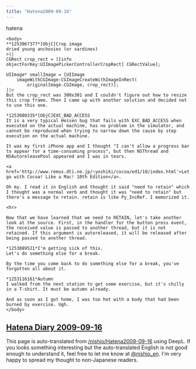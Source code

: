 ```yaml
---
title: "Hatena2009-09-16"
---
```


hatena

```
<body>
**1253067377*[ObjC]Crop image
dried young anchovies (or sardines)
>||
CGRect crop_rect = [[info objectForKey:UIImagePickerControllerCropRect] CGRectValue];

UIImage* smallImage = [UIImage 
    imageWithCGImage:CGImageCreateWithImageInRect(
        originalImage.CGImage, crop_rect)];
||<
But the crop_rect was 300x301 and I couldn't figure out how to resize this crop frame. Then I came up with another solution and decided not to use this one.

*1253080335*[ObjC]EXC_BAD_ACCESS
It is a very typical Heisen bug that fails with EXC_BAD_ACCESS when executed on the actual machine, has no problem in the simulator, and cannot be reproduced when trying to narrow down the cause by step execution on the actual machine.

It was my first iPhone app and I thought "I can't allow a progress bar to appear for a time-consuming process", but then NSThread and NSAutoreleasePool appeared and I was in tears.

<a href='http://www.remus.dti.ne.jp/~yoshiki/cocoa/ed1/10/index.html'>Let's go with Cocoa! Like a Mac! 10th Edition</a>.

Oh my. I read it in English and thought it said "need to retain" which I thought was a normal verb and thought it was "need to retain" but there's a message to retain. retain is like Py_IncRef. I memorized it.

<hr>

Now that we have learned that we need to RETAIN, let's take another look at the source. First, in the handler for the button press event, the received value is passed to another thread, but it is not retained. If this argument is autoreleased, it will be released after being passed to another thread.

*1253089521*I'm getting sick of this.
Let's do something else for a break.

By the time you come back to do something else for a break, you've forgotten all about it.

*1253116161*Autumn
I walked from the next station to get some exercise, but it's chilly in a T-shirt. It must be autumn already.

And as soon as I got home, I was too hot with a body that had been burned by exercise. Ugh.
</body>
```


[Hatena Diary 2009-09-16](https://nishiohirokazu.hatenadiary.org/archive/2009/09/16)
---
This page is auto-translated from [/nishio/Hatena2009-09-16](https://scrapbox.io/nishio/Hatena2009-09-16) using DeepL. If you looks something interesting but the auto-translated English is not good enough to understand it, feel free to let me know at [@nishio_en](https://twitter.com/nishio_en). I'm very happy to spread my thought to non-Japanese readers.